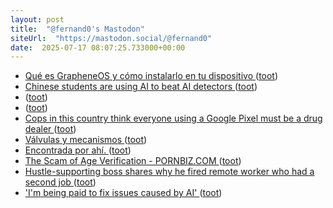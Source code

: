 ```yaml
---
layout: post
title:  "@fernand0's Mastodon"
siteUrl:  "https://mastodon.social/@fernand0"
date:  2025-07-17 08:07:25.733000+00:00
---
```

*  [Qué es GrapheneOS y cómo instalarlo en tu dispositivo ](https://jose-prk.github.io/posts/Que-es-GrapheOS-y-como-instalarlo) ([toot](https://mastodon.social/@fernand0/114867545422499979))
*  [Chinese students are using AI to beat AI detectors ](https://restofworld.org/2025/ai-detector-software-workaround) ([toot](https://mastodon.social/@fernand0/114865938817607917))
*  [ ](https://mastodon.social/users/fernand0/statuses/114864999481046234/activity) ([toot](https://mastodon.social/users/fernand0/statuses/114864999481046234/activity))
*  [ ](https://floss.social/@alberto_molina) ([toot](https://mastodon.social/@fernand0/114864999299039945))
*  [Cops in this country think everyone using a Google Pixel must be a drug dealer ](https://www.androidauthority.com/google-pixel-organized-crime-preferred-phone-3573578) ([toot](https://mastodon.social/@fernand0/114864074429115551))
*  [Válvulas y mecanismos ](https://www.flickr.com/photos/fernand0/54635663167) ([toot](https://mastodon.social/@fernand0/114864074315824074))
*  [Encontrada por ahí. ](https://avecesunafoto.wordpress.com/2025/07/16/encontrada-por-ahi) ([toot](https://mastodon.social/@fernand0/114864043721347224))
*  [The Scam of Age Verification - PORNBIZ.COM ](https://pornbiz.com/post/17/the_scam_of_age_verificatio) ([toot](https://mastodon.social/@fernand0/114863830261979666))
*  [Hustle-supporting boss shares why he fired remote worker who had a second job ](https://marketrealist.com/boss-fired-a-remote-worker-after-learning-that-he-had-a-second-job) ([toot](https://mastodon.social/@fernand0/114863539028682389))
*  ['I'm being paid to fix issues caused by AI' ](https://www.bbc.com/news/articles/cyvm1dyp9v2) ([toot](https://mastodon.social/@fernand0/114863442762182306))
